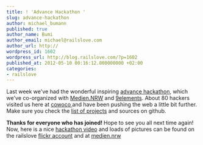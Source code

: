 ```yaml
---
title: ! 'Advance Hackathon '
slug: advance-hackathon
author: michael_bumann
published: true
author_name: Bumi
author_email: michael@railslove.com
author_url: http://
wordpress_id: 1602
wordpress_url: http://blog.railslove.com/?p=1602
published_at: 2012-05-10 00:16:12.000000000 +02:00
categories:
- railslove
---
```

Last week we've had the wonderful inspiring <a href="http://hackathon.advance-conference.com/">advance hackathon</a>, which we've co-organized with <a href="http://medien.nrw.de/">Medien.NRW</a> and <a href="http://9elements.com">9elements</a>. About 80 hackers visited us here at <a href="http://cowoco.de">cowoco </a>and have been pushing the web a little bit further. Make sure you check the <a href="https://github.com/AdvanceHackathon/Hackathon/wiki/Projektvorschlaege-ADVANCE-HACKATHON">list of projects</a> and sources on github.

<strong>Thanks for everyone who has joined! </strong>Hope to see you all next time again!
Now, here is a nice <a href="http://watchlaterapp.com/aJWF">hackathon video</a> and loads of pictures can be found on the railslove <a href="http://www.flickr.com/photos/railslove">flickr account</a> and at <a href="http://medien.nrw.de/news/2012/05/02/90-hacker-programmieren-fuer-das-medienland-nrw-auf-dem-advance-hackathon/">medien.nrw</a></p>

<object width="500" height="284"><param name="movie" value="http://www.youtube.com/v/3T9adlJVG2I?version=3&hl=de_DE&rel=0"></param><param name="allowFullScreen" value="true"></param><param name="allowscriptaccess" value="always"></param><embed src="http://www.youtube.com/v/3T9adlJVG2I?version=3&hl=de_DE&rel=0" type="application/x-shockwave-flash" width="500" height="284" allowscriptaccess="always" allowfullscreen="true"></embed></object>
